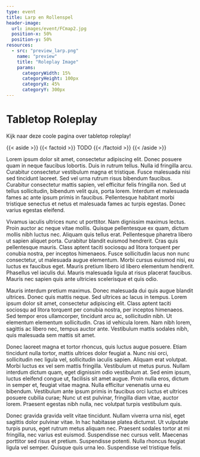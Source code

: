 ```yaml
---
type: event
title: Larp en Rollenspel
header-image:
  url: images/event/FCmap2.jpg
  position-x: 50%
  position-y: 50%
resources:
  - src: "preview_larp.png"
    name: "preview"
    title: "Roleplay Image"
    params:
      categoryWidth: 15%
      categoryHeight: 100px
      categoryX: 45%
      categoryY: 300px
---
```





# Tabletop Roleplay
Kijk naar deze coole pagina over tabletop roleplay!

{{< aside >}}
    {{< factoid >}}
        TODO
    {{< /factoid >}}
{{< /aside >}}

Lorem ipsum dolor sit amet, consectetur adipiscing elit. Donec posuere quam in neque faucibus lobortis. Duis in rutrum tellus. Nulla id fringilla arcu. Curabitur consectetur vestibulum magna et tristique. Fusce malesuada nisi sed tincidunt laoreet. Sed vel urna rutrum risus bibendum faucibus. Curabitur consectetur mattis sapien, vel efficitur felis fringilla non. Sed ut tellus sollicitudin, bibendum velit quis, porta lorem. Interdum et malesuada fames ac ante ipsum primis in faucibus. Pellentesque habitant morbi tristique senectus et netus et malesuada fames ac turpis egestas. Donec varius egestas eleifend.

Vivamus iaculis ultrices nunc ut porttitor. Nam dignissim maximus lectus. Proin auctor ac neque vitae mollis. Quisque pellentesque ex quam, dictum mollis nibh luctus nec. Aliquam quis tellus erat. Pellentesque pharetra libero ut sapien aliquet porta. Curabitur blandit euismod hendrerit. Cras quis pellentesque mauris. Class aptent taciti sociosqu ad litora torquent per conubia nostra, per inceptos himenaeos. Fusce sollicitudin lacus non nunc consectetur, ut malesuada augue elementum. Morbi cursus euismod nisi, eu luctus ex faucibus eget. Mauris pretium libero id libero elementum hendrerit. Phasellus vel iaculis dui. Mauris malesuada ligula at risus placerat faucibus. Mauris nec sapien quis ante ultricies scelerisque et quis odio.

Mauris interdum pretium maximus. Donec malesuada dui quis augue blandit ultrices. Donec quis mattis neque. Sed ultrices ac lacus in tempus. Lorem ipsum dolor sit amet, consectetur adipiscing elit. Class aptent taciti sociosqu ad litora torquent per conubia nostra, per inceptos himenaeos. Sed tempor eros ullamcorper, tincidunt arcu ac, sollicitudin nibh. Ut elementum elementum sollicitudin. Cras id vehicula lorem. Nam nibh lorem, sagittis ac libero nec, tempus auctor ante. Vestibulum mattis sodales nibh, quis malesuada sem mattis sit amet.

Donec laoreet magna et tortor rhoncus, quis luctus augue posuere. Etiam tincidunt nulla tortor, mattis ultrices dolor feugiat a. Nunc nisi orci, sollicitudin nec ligula vel, sollicitudin iaculis sapien. Aliquam erat volutpat. Morbi luctus ex vel sem mattis fringilla. Vestibulum ut metus purus. Nullam interdum dictum quam, eget dignissim odio vestibulum at. Sed enim ipsum, luctus eleifend congue ut, facilisis sit amet augue. Proin nulla eros, dictum in semper et, feugiat vitae magna. Nulla efficitur venenatis urna eu bibendum. Vestibulum ante ipsum primis in faucibus orci luctus et ultrices posuere cubilia curae; Nunc ut est pulvinar, fringilla diam vitae, auctor lorem. Praesent egestas nibh nulla, nec volutpat turpis vestibulum quis.

Donec gravida gravida velit vitae tincidunt. Nullam viverra urna nisl, eget sagittis dolor pulvinar vitae. In hac habitasse platea dictumst. Ut vulputate turpis purus, eget rutrum metus aliquam nec. Praesent sodales tortor at mi fringilla, nec varius est euismod. Suspendisse nec cursus velit. Maecenas porttitor sed risus et pretium. Suspendisse potenti. Nulla rhoncus feugiat ligula vel semper. Quisque quis urna leo. Suspendisse vel tristique felis.
